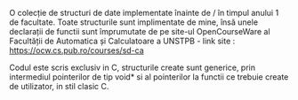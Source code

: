 O colecție de structuri de date implementate înainte de / în timpul anului 1 de facultate.
Toate structurile sunt implimentate de mine, însă unele declarații de functii sunt împrumutate de pe site-ul OpenCourseWare al
Facultății de Automatica și Calculatoare a UNSTPB - link site : https://ocw.cs.pub.ro/courses/sd-ca

Codul este scris exclusiv in C, structurile create sunt generice, prin intermediul pointerilor de tip void*
si al pointerilor la functii ce trebuie create de utilizator, in stil clasic C.


